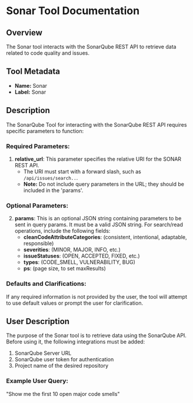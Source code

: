 # Sonar Tool Documentation

## Overview
The Sonar tool interacts with the SonarQube REST API to retrieve data related to code quality and issues.

## Tool Metadata
- **Name:** Sonar
- **Label:** Sonar

## Description
The SonarQube Tool for interacting with the SonarQube REST API requires specific parameters to function:

### Required Parameters:
1. **relative_url**: This parameter specifies the relative URI for the SONAR REST API.
   - The URI must start with a forward slash, such as `/api/issues/search..`.
   - **Note:** Do not include query parameters in the URL; they should be included in the 'params'.

### Optional Parameters:
2. **params**: This is an optional JSON string containing parameters to be sent in query params. It must be a valid JSON string. For search/read operations, include the following fields:
   - **cleanCodeAttributeCategories**: (consistent, intentional, adaptable, responsible)
   - **severities**: (MINOR, MAJOR, INFO, etc.)
   - **issueStatuses**: (OPEN, ACCEPTED, FIXED, etc.)
   - **types**: (CODE_SMELL, VULNERABILITY, BUG)
   - **ps**: (page size, to set maxResults)

### Defaults and Clarifications:
If any required information is not provided by the user, the tool will attempt to use default values or prompt the user for clarification.

## User Description
The purpose of the Sonar tool is to retrieve data using the SonarQube API. Before using it, the following integrations must be added:
1. SonarQube Server URL
2. SonarQube user token for authentication
3. Project name of the desired repository

### Example User Query:
"Show me the first 10 open major code smells"
